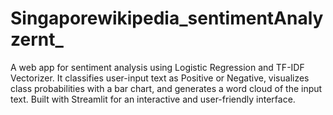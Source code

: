# Singaporewikipedia_sentimentAnalyzernt_
A web app for sentiment analysis using Logistic Regression and TF-IDF Vectorizer. It classifies user-input text as Positive or Negative, visualizes class probabilities with a bar chart, and generates a word cloud of the input text. Built with Streamlit for an interactive and user-friendly interface.
